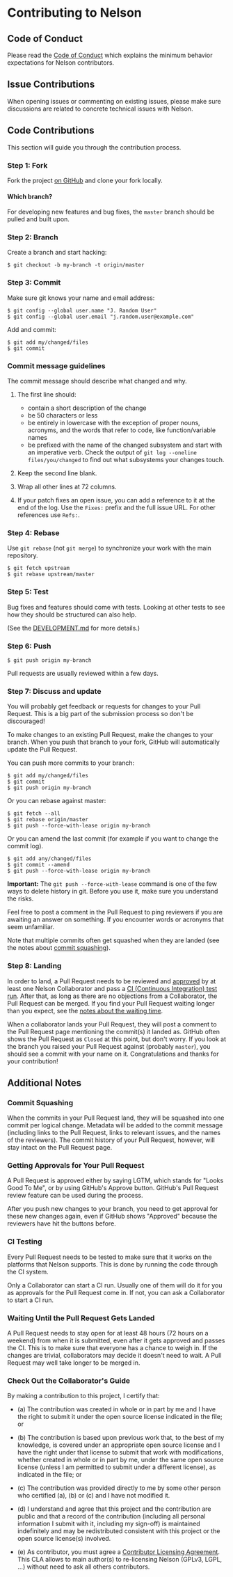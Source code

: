 # Contributing to Nelson

## Code of Conduct

Please read the
[Code of Conduct](https://github.com/Nelson-numerical-software/nelson/blob/master/CODE_OF_CONDUCT.md)
which explains the minimum behavior expectations for Nelson contributors.

## Issue Contributions

When opening issues or commenting on existing issues, please make sure
discussions are related to concrete technical issues with Nelson.

## Code Contributions

This section will guide you through the contribution process.

### Step 1: Fork

Fork the project [on GitHub](https://github.com/Nelson-numerical-software/nelson.git) and clone your fork
locally.

#### Which branch?

For developing new features and bug fixes, the `master` branch should be pulled
and built upon.

### Step 2: Branch

Create a branch and start hacking:

```text
$ git checkout -b my-branch -t origin/master
```

### Step 3: Commit

Make sure git knows your name and email address:

```text
$ git config --global user.name "J. Random User"
$ git config --global user.email "j.random.user@example.com"
```

Add and commit:

```text
$ git add my/changed/files
$ git commit
```

### Commit message guidelines

The commit message should describe what changed and why.

1. The first line should:

   - contain a short description of the change
   - be 50 characters or less
   - be entirely in lowercase with the exception of proper nouns, acronyms, and
     the words that refer to code, like function/variable names
   - be prefixed with the name of the changed subsystem and start with an
     imperative verb. Check the output of `git log --oneline files/you/changed` to
     find out what subsystems your changes touch.

2. Keep the second line blank.
3. Wrap all other lines at 72 columns.

4. If your patch fixes an open issue, you can add a reference to it at the end
   of the log. Use the `Fixes:` prefix and the full issue URL. For other references
   use `Refs:`.

### Step 4: Rebase

Use `git rebase` (not `git merge`) to synchronize your work with the main
repository.

```text
$ git fetch upstream
$ git rebase upstream/master
```

### Step 5: Test

Bug fixes and features should come with tests. Looking at
other tests to see how they should be structured can also help.

(See the [DEVELOPMENT.md](./DEVELOPMENT.md) for more details.)

### Step 6: Push

```text
$ git push origin my-branch
```

Pull requests are usually reviewed within a few days.

### Step 7: Discuss and update

You will probably get feedback or requests for changes to your Pull Request.
This is a big part of the submission process so don't be discouraged!

To make changes to an existing Pull Request, make the changes to your branch.
When you push that branch to your fork, GitHub will automatically update the
Pull Request.

You can push more commits to your branch:

```text
$ git add my/changed/files
$ git commit
$ git push origin my-branch
```

Or you can rebase against master:

```text
$ git fetch --all
$ git rebase origin/master
$ git push --force-with-lease origin my-branch
```

Or you can amend the last commit (for example if you want to change the commit
log).

```text
$ git add any/changed/files
$ git commit --amend
$ git push --force-with-lease origin my-branch
```

**Important:** The `git push --force-with-lease` command is one of the few ways
to delete history in git. Before you use it, make sure you understand the risks.

Feel free to post a comment in the Pull Request to ping reviewers if you are
awaiting an answer on something. If you encounter words or acronyms that
seem unfamiliar.

Note that multiple commits often get squashed when they are landed (see the
notes about [commit squashing](#commit-squashing)).

### Step 8: Landing

In order to land, a Pull Request needs to be reviewed and
[approved](#getting-approvals-for-your-pull-request) by
at least one Nelson Collaborator and pass a
[CI (Continuous Integration) test run](#ci-testing).
After that, as long as there are no objections
from a Collaborator, the Pull Request can be merged. If you find your
Pull Request waiting longer than you expect, see the
[notes about the waiting time](#waiting-until-the-pull-request-gets-landed).

When a collaborator lands your Pull Request, they will post
a comment to the Pull Request page mentioning the commit(s) it
landed as. GitHub often shows the Pull Request as `Closed` at this
point, but don't worry. If you look at the branch you raised your
Pull Request against (probably `master`), you should see a commit with
your name on it. Congratulations and thanks for your contribution!

## Additional Notes

### Commit Squashing

When the commits in your Pull Request land, they will be squashed
into one commit per logical change. Metadata will be added to the commit
message (including links to the Pull Request, links to relevant issues,
and the names of the reviewers). The commit history of your Pull Request,
however, will stay intact on the Pull Request page.

### Getting Approvals for Your Pull Request

A Pull Request is approved either by saying LGTM, which stands for
"Looks Good To Me", or by using GitHub's Approve button.
GitHub's Pull Request review feature can be used during the process.

After you push new changes to your branch, you need to get
approval for these new changes again, even if GitHub shows "Approved"
because the reviewers have hit the buttons before.

### CI Testing

Every Pull Request needs to be tested
to make sure that it works on the platforms that Nelson
supports. This is done by running the code through the CI system.

Only a Collaborator can start a CI run. Usually one of them will do it
for you as approvals for the Pull Request come in.
If not, you can ask a Collaborator to start a CI run.

### Waiting Until the Pull Request Gets Landed

A Pull Request needs to stay open for at least 48 hours (72 hours on a
weekend) from when it is submitted, even after it gets approved and
passes the CI. This is to make sure that everyone has a chance to
weigh in. If the changes are trivial, collaborators may decide it
doesn't need to wait. A Pull Request may well take longer to be
merged in.

### Check Out the Collaborator's Guide

By making a contribution to this project, I certify that:

- (a) The contribution was created in whole or in part by me and I
  have the right to submit it under the open source license
  indicated in the file; or

- (b) The contribution is based upon previous work that, to the best
  of my knowledge, is covered under an appropriate open source
  license and I have the right under that license to submit that
  work with modifications, whether created in whole or in part
  by me, under the same open source license (unless I am
  permitted to submit under a different license), as indicated
  in the file; or

- (c) The contribution was provided directly to me by some other
  person who certified (a), (b) or (c) and I have not modified
  it.

- (d) I understand and agree that this project and the contribution
  are public and that a record of the contribution (including all
  personal information I submit with it, including my sign-off) is
  maintained indefinitely and may be redistributed consistent with
  this project or the open source license(s) involved.

- (e) As contributor, you must agree a [Contributor Licensing Agreement](https://cla-assistant.io/Nelson-numerical-software/nelson).
  This CLA allows to main author(s) to re-licensing Nelson (GPLv3, LGPL, ...) without need to ask all others contributors.
